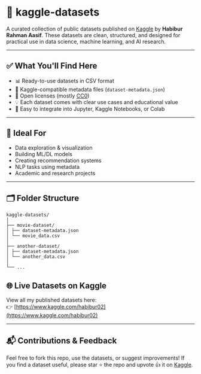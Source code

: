 # 📁 kaggle-datasets

A curated collection of public datasets published on [Kaggle](https://www.kaggle.com/habibur02) by **Habibur Rahman Aasif**. These datasets are clean, structured, and designed for practical use in data science, machine learning, and AI research.

---

## ✅ What You'll Find Here

- 📊 Ready-to-use datasets in CSV format
- 📝 Kaggle-compatible metadata files (`dataset-metadata.json`)
- 🔖 Open licenses (mostly [CC0](https://creativecommons.org/publicdomain/zero/1.0/))
- 💡 Each dataset comes with clear use cases and educational value
- 🤝 Easy to integrate into Jupyter, Kaggle Notebooks, or Colab

---

## 🚀 Ideal For

- Data exploration & visualization  
- Building ML/DL models  
- Creating recommendation systems  
- NLP tasks using metadata  
- Academic and research projects

---

## 🗂 Folder Structure
```
kaggle-datasets/
│
├── movie-dataset/
│ ├── dataset-metadata.json
│ └── movie_data.csv
│
├── another-dataset/
│ ├── dataset-metadata.json
│ └── another_data.csv
│
└── ...
```

## 🌐 Live Datasets on Kaggle

View all my published datasets here:  
👉 [https://www.kaggle.com/habibur02](https://www.kaggle.com/habibur02)

---

## 📬 Contributions & Feedback

Feel free to fork this repo, use the datasets, or suggest improvements! If you find a dataset useful, please star ⭐ the repo and upvote 👍 it on [Kaggle](https://www.kaggle.com/habibur02).


